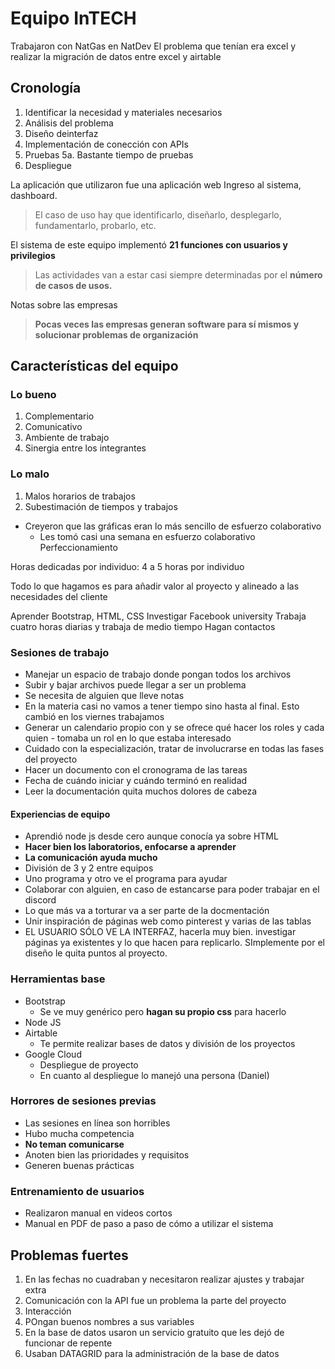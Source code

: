# Equipo InTECH

Trabajaron con NatGas en NatDev
El problema que tenían era excel y realizar la migración de datos entre excel  y airtable

## Cronología

1. Identificar la necesidad y materiales necesarios
2. Análisis del problema
3. Diseño deinterfaz
4. Implementación de conección con APIs
5. Pruebas
 5a. Bastante tiempo de pruebas
6. Despliegue

La aplicación que utilizaron fue una aplicación web
Ingreso al sistema, dashboard.

>El caso de uso hay que identificarlo, diseñarlo, desplegarlo, fundamentarlo, probarlo, etc.

El sistema de este equipo implementó **21 funciones con usuarios y privilegios**
>Las actividades van a estar casi siempre determinadas por el **número de casos de usos.**

Notas sobre las empresas
>**Pocas veces las empresas generan software para sí mismos y solucionar problemas de organización**

## Características del equipo

### Lo bueno

1. Complementario
2. Comunicativo
3. Ambiente de trabajo
4. Sinergia entre los integrantes

### Lo malo

1. Malos horarios de trabajos
2. Subestimación de tiempos y trabajos

- Creyeron que las gráficas eran lo más sencillo de esfuerzo colaborativo
  - Les tomó casi una semana en esfuerzo colaborativo
Perfeccionamiento

Horas dedicadas por individuo:
4 a 5 horas por individuo

Todo lo que hagamos es para añadir valor al proyecto y alineado a las necesidades del cliente

Aprender Bootstrap, HTML, CSS
Investigar Facebook university
Trabaja cuatro horas diarias y trabaja de medio tiempo
Hagan contactos

### Sesiones de trabajo

- Manejar un espacio de trabajo donde pongan todos los archivos
- Subir y bajar archivos puede llegar a ser un problema
- Se necesita de alguien que lleve notas
- En la materia casi no vamos a tener tiempo sino hasta al final. Esto cambió en los viernes trabajamos
- Generar un calendario propio con y se ofrece qué hacer los roles y cada quien - tomaba un rol en lo que estaba interesado
- Cuidado con la especialización, tratar de involucrarse en todas las fases del proyecto
- Hacer un documento con el cronograma de las tareas
- Fecha de cuándo iniciar y cuándo terminó en realidad
- Leer la documentación quita muchos dolores de cabeza

#### Experiencias de equipo

- Aprendió node js desde cero aunque conocía ya sobre HTML
- **Hacer bien los laboratorios, enfocarse a aprender**
- **La comunicación ayuda mucho**
- División de 3 y 2 entre equipos
- Uno programa y otro ve el programa para ayudar
- Colaborar con alguien, en caso de estancarse para poder trabajar en el discord
- Lo que más va a torturar va  a ser parte de la docmentación
- Unir inspiración de páginas web como pinterest y varias de las tablas
- EL USUARIO SÓLO VE LA INTERFAZ, hacerla muy bien. investigar páginas ya existentes y lo que hacen para replicarlo. SImplemente por el diseño le quita puntos al proyecto.

### Herramientas base

- Bootstrap
  - Se ve muy genérico pero **hagan su propio css** para hacerlo
- Node JS
- Airtable
  - Te permite realizar bases de datos y división de los proyectos
- Google Cloud
  - Despliegue de proyecto
  - En cuanto al despliegue lo manejó una persona (Daniel)

### Horrores de sesiones previas

- Las sesiones en línea son horribles
- Hubo mucha competencia
- **No teman comunicarse**
- Anoten bien las prioridades y requisitos
- Generen buenas prácticas

### Entrenamiento de usuarios

- Realizaron manual en videos cortos
- Manual en PDF de paso a paso de cómo a utilizar el sistema

## Problemas fuertes

1. En las fechas no cuadraban y necesitaron realizar ajustes y trabajar extra
2. Comunicación con la API fue un problema la parte del proyecto
3. Interacción
4. POngan buenos nombres a sus variables
5. En la base de datos usaron un servicio gratuito que les dejó de funcionar de repente
6. Usaban DATAGRID para la administración de la base de datos
